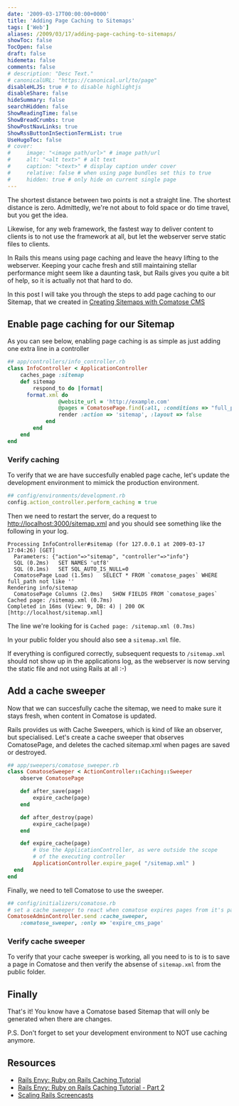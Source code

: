 ```yaml
---
date: '2009-03-17T00:00:00+0000'
title: 'Adding Page Caching to Sitemaps'
tags: ['Web']
aliases: /2009/03/17/adding-page-caching-to-sitemaps/
showToc: false
TocOpen: false
draft: false
hidemeta: false
comments: false
# description: "Desc Text."
# canonicalURL: "https://canonical.url/to/page"
disableHLJS: true # to disable highlightjs
disableShare: false
hideSummary: false
searchHidden: false
ShowReadingTime: false
ShowBreadCrumbs: true
ShowPostNavLinks: true
ShowRssButtonInSectionTermList: true
UseHugoToc: false
# cover:
#     image: "<image path/url>" # image path/url
#     alt: "<alt text>" # alt text
#     caption: "<text>" # display caption under cover
#     relative: false # when using page bundles set this to true
#     hidden: true # only hide on current single page
---
```


The shortest distance between two points is not a straight line. The shortest distance is zero. Admittedly, we're not about to fold space or do time travel, but you get the idea.

Likewise, for any web framework, the fastest way to deliver content to clients is to not use the framework at all, but let the webserver serve static files to clients.

In Rails this means using page caching and leave the heavy lifting to the webserver. Keeping your cache fresh and still maintaining stellar performance might seem like a daunting task, but Rails gives you quite a bit of help, so it is actually not that hard to do.

In this post I will take you through the steps to add page caching to our Sitemap, that we created in [Creating Sitemaps with Comatose CMS](/blog/2009/03/16/creating-sitemaps-with-comatose-cms.html.)

## Enable page caching for our Sitemap

As you can see below, enabling page caching is as simple as just adding one extra line in a controller

```ruby
## app/controllers/info_controller.rb
class InfoController < ApplicationController
    caches_page :sitemap
    def sitemap
        respond_to do |format|
      format.xml do
                @website_url = 'http://example.com'
                @pages = ComatosePage.find(:all, :conditions => "full_path not like ''")
                render :action => 'sitemap', :layout => false
            end
        end
    end
end
```

### Verify caching

To verify that we are have succesfully enabled page cache, let's update the development environment to mimick the production environment.

```ruby
## config/environments/development.rb
config.action_controller.perform_caching = true
```

Then we need to restart the server, do a request to <http://localhost:3000/sitemap.xml> and you should see something like the following in your log.

```shell
Processing InfoController#sitemap (for 127.0.0.1 at 2009-03-17 17:04:26) [GET]
  Parameters: {"action"=>"sitemap", "controller"=>"info"}
  SQL (0.2ms)   SET NAMES 'utf8'
  SQL (0.1ms)   SET SQL_AUTO_IS_NULL=0
  ComatosePage Load (1.5ms)   SELECT * FROM `comatose_pages` WHERE full_path not like ''
Rendering info/sitemap
  ComatosePage Columns (2.0ms)   SHOW FIELDS FROM `comatose_pages`
Cached page: /sitemap.xml (0.7ms)
Completed in 16ms (View: 9, DB: 4) | 200 OK [http://localhost/sitemap.xml]
```

The line we're looking for is `Cached page: /sitemap.xml (0.7ms)`

In your public folder you should also see a `sitemap.xml` file.

If everything is configured correctly, subsequent requests to `/sitemap.xml` should not show up in the applications log, as the webserver is now serving the static file and not using Rails at all :-)


## Add a cache sweeper

Now that we can succesfully cache the sitemap, we need to make sure it stays fresh, when content in Comatose is updated.

Rails provides us with Cache Sweepers, which is kind of like an observer, but specialised. Let's create a cache sweeper that observes ComatosePage, and deletes the cached sitemap.xml when pages are saved or destroyed.

```ruby
## app/sweepers/comatose_sweeper.rb
class ComatoseSweeper < ActionController::Caching::Sweeper
    observe ComatosePage

    def after_save(page)
        expire_cache(page)
    end

    def after_destroy(page)
        expire_cache(page)
    end

    def expire_cache(page)
        # Use the ApplicationController, as were outside the scope
        # of the executing controller
        ApplicationController.expire_page( "/sitemap.xml" )
  end
end
```

Finally, we need to tell Comatose to use the sweeper.

```ruby
## config/initializers/comatose.rb
# set a cache sweeper to react when comatose expires pages from it's page caching
ComatoseAdminController.send :cache_sweeper,
    :comatose_sweeper, :only => 'expire_cms_page'
```

### Verify cache sweeper

To verify that your cache sweeper is working, all you need to is to is to save a page in Comatose and then verify the absense of `sitemap.xml` from the public folder.

## Finally

That's it! You know have a Comatose based Sitemap that will only be generated when there are changes.

P.S. Don't forget to set your development environment to NOT use caching anymore.

## Resources

* [Rails Envy: Ruby on Rails Caching Tutorial](http://www.railsenvy.com/2007/2/28/rails-caching-tutorial)
* [Rails Envy: Ruby on Rails Caching Tutorial - Part 2](http://www.railsenvy.com/2007/3/20/ruby-on-rails-caching-tutorial-part-2)
* [Scaling Rails Screencasts](http://railslab.newrelic.com/scaling-rails)
